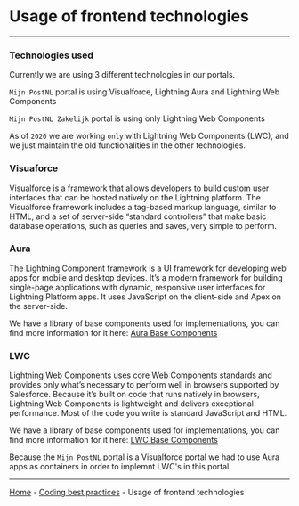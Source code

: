# Usage of frontend technologies

---

### Technologies used

Currently we are using 3 different technologies in our portals.

`Mijn PostNL` portal is using Visualforce, Lightning Aura and Lightning Web Components

`Mijn PostNL Zakelijk` portal is using only Lightning Web Components

As of `2020` we are working `only` with Lightning Web Components (LWC), and we just maintain the old functionalities in 
the other technologies.

### Visuaforce
Visualforce is a framework that allows developers to build custom user interfaces that can be hosted 
natively on the Lightning platform. The Visualforce framework includes a tag-based markup language, similar to HTML, 
and a set of server-side “standard controllers” that make basic database operations, such as queries and saves, 
very simple to perform.

### Aura
The Lightning Component framework is a UI framework for developing web apps for mobile and desktop devices. 
It’s a modern framework for building single-page applications with dynamic, responsive user interfaces 
for Lightning Platform apps. It uses JavaScript on the client-side and Apex on the server-side.

We have a library of base components used for implementations, you can find more information for it here: 
[Aura Base Components](/wiki/frontend/aurabase.md)

### LWC
Lightning Web Components uses core Web Components standards and provides only what’s necessary to perform well in 
browsers supported by Salesforce. Because it’s built on code that runs natively in browsers, Lightning Web Components 
is lightweight and delivers exceptional performance. Most of the code you write is standard JavaScript and HTML.

We have a library of base components used for implementations, you can find more information for it here:
[LWC Base Components](/wiki/frontend/lwcbase.md)

Because the `Mijn PostNL` portal is a Visualforce portal we had to use Aura apps as containers in order to implemnt
LWC's in this portal.

---

[Home](/wiki/Home.md) - [Coding best practices](/wiki/coding_best_practices/coding_best_practices.md) - Usage of frontend technologies
